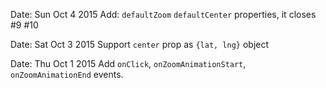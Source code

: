 Date:   Sun Oct 4 2015
    Add: `defaultZoom` `defaultCenter` properties, it closes #9 #10

Date:   Sat Oct 3 2015
    Support `center` prop as `{lat, lng}` object

Date:   Thu Oct 1 2015
    Add `onClick`, `onZoomAnimationStart`, `onZoomAnimationEnd` events.

